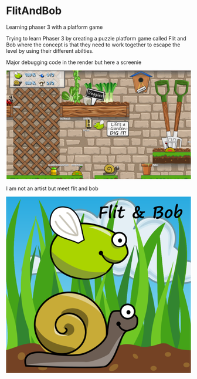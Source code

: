 # FlitAndBob
Learning phaser 3 with a platform game

Trying to learn Phaser 3 by creating a puzzle platform game called Flit and Bob where the concept 
is that they need to work together to escape the level by using their different abilties.

Major debugging code in the render but here a screenie

![Meet Flit and Bob](https://github.com/fruitbatinshades/flitandbob/blob/master/FlitBoxScreenshot.png)

I am not an artist but meet flit and bob

![Meet Flit and Bob](https://github.com/fruitbatinshades/flitandbob/blob/master/FltAndBob.png)

